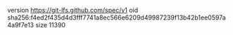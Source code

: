 version https://git-lfs.github.com/spec/v1
oid sha256:f4ed2f435d4d3fff7741a8ec566e6209d49987239f13b42b1ee0597a4a9f7e13
size 11390
